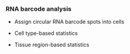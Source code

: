 ### RNA barcode analysis
- Assign circular RNA barcode spots into cells


- Cell type-based statistics


- Tissue region-based statistics

